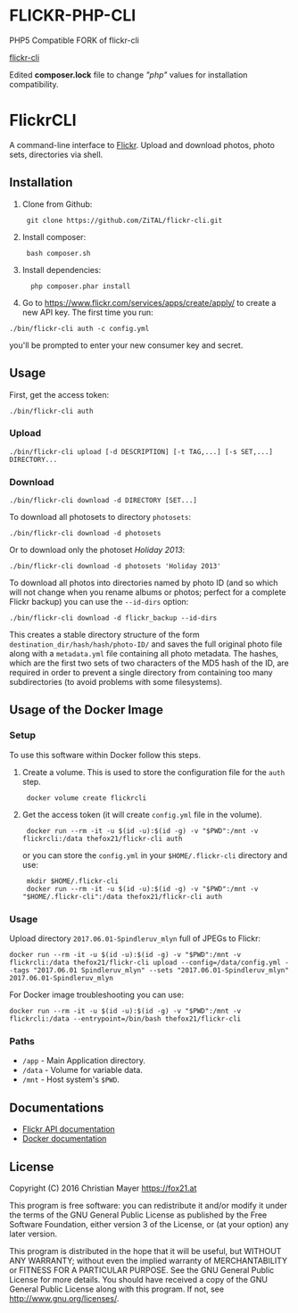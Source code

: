 # FLICKR-PHP-CLI

PHP5 Compatible FORK of flickr-cli

[flickr-cli](https://github.com/TheFox/flickr-cli)

Edited **composer.lock** file to change *"php"* values for installation compatibility.

# FlickrCLI

A command-line interface to [Flickr](https://www.flickr.com/). Upload and download photos, photo sets, directories via shell.

## Installation

1. Clone from Github:

		git clone https://github.com/ZiTAL/flickr-cli.git
		
2. Install composer:

		bash composer.sh

3. Install dependencies:

		 php composer.phar install

4. Go to <https://www.flickr.com/services/apps/create/apply/> to create a new API key.
The first time you run:

`./bin/flickr-cli auth -c config.yml`

you'll be prompted to enter your new consumer key and secret.

## Usage

First, get the access token:

	./bin/flickr-cli auth

### Upload

	./bin/flickr-cli upload [-d DESCRIPTION] [-t TAG,...] [-s SET,...] DIRECTORY...

### Download

	./bin/flickr-cli download -d DIRECTORY [SET...]

To download all photosets to directory `photosets`:

	./bin/flickr-cli download -d photosets

Or to download only the photoset *Holiday 2013*:

	./bin/flickr-cli download -d photosets 'Holiday 2013'

To download all photos into directories named by photo ID
(and so which will not change when you rename albums or photos; perfect for a complete Flickr backup)
you can use the `--id-dirs` option:

	./bin/flickr-cli download -d flickr_backup --id-dirs

This creates a stable directory structure of the form `destination_dir/hash/hash/photo-ID/`
and saves the full original photo file along with a `metadata.yml` file containing all photo metadata.
The hashes, which are the first two sets of two characters of the MD5 hash of the ID,
are required in order to prevent a single directory from containing too many subdirectories
(to avoid problems with some filesystems).

## Usage of the Docker Image

### Setup

To use this software within Docker follow this steps.

1. Create a volume. This is used to store the configuration file for the `auth` step.

        docker volume create flickrcli

2. Get the access token (it will create `config.yml` file in the volume).

        docker run --rm -it -u $(id -u):$(id -g) -v "$PWD":/mnt -v flickrcli:/data thefox21/flickr-cli auth

   or you can store the `config.yml` in your `$HOME/.flickr-cli` directory and use:

        mkdir $HOME/.flickr-cli
        docker run --rm -it -u $(id -u):$(id -g) -v "$PWD":/mnt -v "$HOME/.flickr-cli":/data thefox21/flickr-cli auth

### Usage

Upload directory `2017.06.01-Spindleruv_mlyn` full of JPEGs to Flickr:

    docker run --rm -it -u $(id -u):$(id -g) -v "$PWD":/mnt -v flickrcli:/data thefox21/flickr-cli upload --config=/data/config.yml --tags "2017.06.01 Spindleruv_mlyn" --sets "2017.06.01-Spindleruv_mlyn" 2017.06.01-Spindleruv_mlyn

For Docker image troubleshooting you can use:

    docker run --rm -it -u $(id -u):$(id -g) -v "$PWD":/mnt -v flickrcli:/data --entrypoint=/bin/bash thefox21/flickr-cli

### Paths

- `/app` - Main Application directory.
- `/data` - Volume for variable data.
- `/mnt` - Host system's `$PWD`.

## Documentations

- [Flickr API documentation](http://www.flickr.com/services/api/)
- [Docker documentation](https://docs.docker.com/)

## License

Copyright (C) 2016 Christian Mayer <https://fox21.at>

This program is free software: you can redistribute it and/or modify it under the terms of the GNU General Public License as published by the Free Software Foundation, either version 3 of the License, or (at your option) any later version.

This program is distributed in the hope that it will be useful, but WITHOUT ANY WARRANTY; without even the implied warranty of MERCHANTABILITY or FITNESS FOR A PARTICULAR PURPOSE. See the GNU General Public License for more details. You should have received a copy of the GNU General Public License along with this program. If not, see <http://www.gnu.org/licenses/>.
